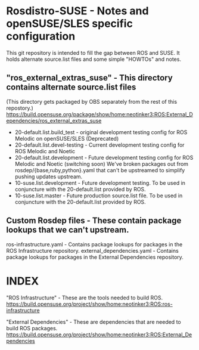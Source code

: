 # Rosdistro-SUSE - Notes and openSUSE/SLES specific configuration

This git repository is intended to fill the gap between ROS and SUSE. It holds alternate source.list files and some simple "HOWTOs" and notes.

## "ros_external_extras_suse" - This directory contains alternate source.list files
  (This directory gets packaged by OBS separately from the rest of this repostory.)
  https://build.opensuse.org/package/show/home:neotinker3:ROS:External_Dependencies/ros_external_extras_suse

- 20-default.list.build_test - original development testing config for ROS Melodic on openSUSE/SLES (Deprecated)
- 20-default.list.devel-testing - Current development testing config for ROS Melodic and Noetic
- 20-default.list.development - Future development testing config for ROS Melodic and Noetic (switching soon)
                                We've broken packages out from rosdep/{base,ruby,python}.yaml that can't be upstreamed
                                to simplify pushing updates upstream.
- 10-suse.list.development - Future development testing. To be used in conjuncture with the 20-default.list provided by ROS.
- 10-suse.list.master - Future production source.list file. To be used in conjuncture with the 20-default.list provided by ROS.

## Custom Rosdep files - These contain package lookups that we can't upstream.
ros-infrastructure.yaml - Contains package lookups for packages in the ROS Infrastructure repository.
external_dependencies.yaml - Contains package lookups for packages in the External Dependencies repository.

# INDEX

"ROS Infrastructure" - These are the tools needed to build ROS.
 https://build.opensuse.org/project/show/home:neotinker3:ROS:ros-infrastructure

"External Dependencies" - These are dependencies that are needed to build ROS packages.
 https://build.opensuse.org/project/show/home:neotinker3:ROS:External_Dependencies

